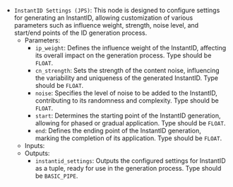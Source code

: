 - `InstantID Settings (JPS)`: This node is designed to configure settings for generating an InstantID, allowing customization of various parameters such as influence weight, strength, noise level, and start/end points of the ID generation process.
    - Parameters:
        - `ip_weight`: Defines the influence weight of the InstantID, affecting its overall impact on the generation process. Type should be `FLOAT`.
        - `cn_strength`: Sets the strength of the content noise, influencing the variability and uniqueness of the generated InstantID. Type should be `FLOAT`.
        - `noise`: Specifies the level of noise to be added to the InstantID, contributing to its randomness and complexity. Type should be `FLOAT`.
        - `start`: Determines the starting point of the InstantID generation, allowing for phased or gradual application. Type should be `FLOAT`.
        - `end`: Defines the ending point of the InstantID generation, marking the completion of its application. Type should be `FLOAT`.
    - Inputs:
    - Outputs:
        - `instantid_settings`: Outputs the configured settings for InstantID as a tuple, ready for use in the generation process. Type should be `BASIC_PIPE`.
